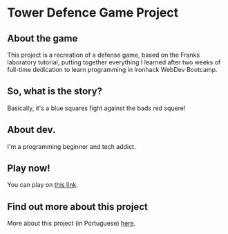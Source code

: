 # Tower Defence Game Project

## About the game

This project is a recreation of a defense game, based on the Franks laboratory tutorial, putting together everything I learned after two weeks of full-time dedication to learn programming in Ironhack WebDev Bootcamp.


## So, what is the story?

Basically, it's a blue squares fight against the bads red squere!

## About dev.

I'm a programming beginner and tech addict.

## Play now!

You can play on [this link](https://alexandreatlima.github.io/towerdefense-game-project/).

## Find out more about this project

More about this project (in Portuguese) [here](https://docs.google.com/presentation/d/1B0LRaJLhnxeV-P0T67CF_KAYEpTwPdCPCPLR4QhF93E/edit?usp=sharing).

